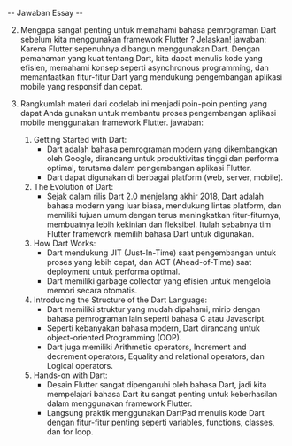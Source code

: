 -- Jawaban Essay --

2. Mengapa sangat penting untuk memahami bahasa pemrograman Dart sebelum kita menggunakan framework Flutter ? Jelaskan!
    jawaban: 
    Karena Flutter sepenuhnya dibangun menggunakan Dart. Dengan pemahaman yang kuat tentang Dart, kita dapat menulis kode yang efisien, memahami konsep seperti asynchronous programming, dan memanfaatkan fitur-fitur Dart yang mendukung pengembangan aplikasi mobile yang responsif dan cepat. 

3. Rangkumlah materi dari codelab ini menjadi poin-poin penting yang dapat Anda gunakan untuk membantu proses pengembangan aplikasi mobile menggunakan framework Flutter.
    jawaban: 
    1. Getting Started with Dart:
        - Dart adalah bahasa pemrograman modern yang dikembangkan oleh Google, dirancang untuk produktivitas tinggi dan performa        optimal, terutama dalam pengembangan aplikasi Flutter.
        - Dart dapat digunakan di berbagai platform (web, server, mobile).
    2. The Evolution of Dart:
        - Sejak dalam rilis Dart 2.0 menjelang akhir 2018, Dart adalah bahasa modern yang luar biasa, mendukung lintas platform, dan memiliki tujuan umum dengan terus meningkatkan fitur-fiturnya, membuatnya lebih kekinian dan fleksibel. Itulah sebabnya tim Flutter framework memilih bahasa Dart untuk digunakan.
    3. How Dart Works:
        - Dart mendukung JIT (Just-In-Time) saat pengembangan untuk proses yang lebih cepat, dan AOT (Ahead-of-Time) saat deployment untuk performa optimal.
        - Dart memiliki garbage collector yang efisien untuk mengelola memori secara otomatis.
    4. Introducing the Structure of the Dart Language:
        - Dart memiliki struktur yang mudah dipahami, mirip dengan bahasa pemrograman lain seperti bahasa C atau Javascript.
        - Seperti kebanyakan bahasa modern, Dart dirancang untuk object-oriented Programming (OOP).
        - Dart juga memiliki Arithmetic operators, Increment and decrement operators, Equality and relational operators, dan Logical operators.
    5. Hands-on with Dart:
        - Desain Flutter sangat dipengaruhi oleh bahasa Dart, jadi kita mempelajari bahasa Dart itu sangat penting untuk keberhasilan dalam menggunakan framework Flutter. 
        - Langsung praktik menggunakan DartPad menulis kode Dart dengan fitur-fitur penting seperti variables, functions, classes, dan for loop.